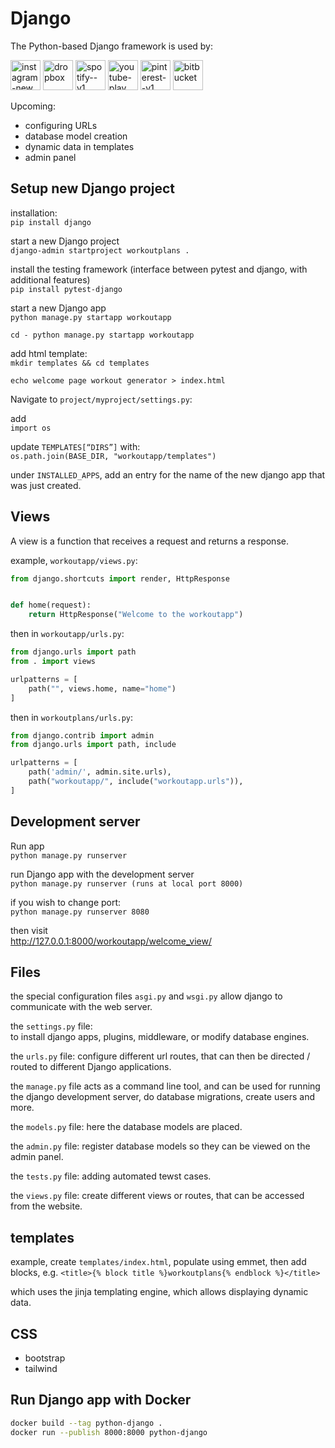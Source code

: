 # Django

The Python-based Django framework is used by:

<!-- get URLS served from CDN here: https://icons8.com/icons -->

<div>
<img width="48" height="48" src="https://img.icons8.com/fluency/48/instagram-new.png" alt="instagram-new"/>
<img width="48" height="48" src="https://img.icons8.com/color/48/dropbox.png" alt="dropbox"/>
<img width="48" height="48" src="https://img.icons8.com/color/48/spotify--v1.png" alt="spotify--v1"/>
<img width="48" height="48" src="https://img.icons8.com/fluency/48/youtube-play.png" alt="youtube-play"/>
<img width="48" height="48" src="https://img.icons8.com/material-sharp/48/pinterest--v1.png" alt="pinterest--v1"/>
<img width="48" height="48" src="https://img.icons8.com/color/48/bitbucket.png" alt="bitbucket"/>
</div>

Upcoming:
- configuring URLs
- database model creation
- dynamic data in templates
- admin panel

## Setup new Django project

installation:<br>
`pip install django`

start a new Django project<br>
`django-admin startproject workoutplans .`

install the testing framework (interface between pytest and django, with additional features)<br>
`pip install pytest-django`

start a new Django app<br>
`python manage.py startapp workoutapp`

`cd - python manage.py startapp workoutapp`

add html template:<br>
`mkdir templates && cd templates`

`echo welcome page workout generator > index.html`

Navigate to `project/myproject/settings.py`:

add<br>
`import os`

update `TEMPLATES[“DIRS”]` with:<br>
`os.path.join(BASE_DIR, "workoutapp/templates")`

under `INSTALLED_APPS`,
add an entry for the name of the new django app that was just created.

## Views

A view is a function that receives a request and returns a response.

example, `workoutapp/views.py`:
```Python
from django.shortcuts import render, HttpResponse


def home(request):
    return HttpResponse("Welcome to the workoutapp")
```

then in `workoutapp/urls.py`:
```Python
from django.urls import path
from . import views

urlpatterns = [
    path("", views.home, name="home")
]
```

then in `workoutplans/urls.py`:
```Python
from django.contrib import admin
from django.urls import path, include

urlpatterns = [
    path('admin/', admin.site.urls),
    path("workoutapp/", include("workoutapp.urls")),
]
```


## Development server
Run app<br>
`python manage.py runserver`

run Django app with the development server<br>
`python manage.py runserver (runs at local port 8000)`

if you wish to change port:<br>
`python manage.py runserver 8080`

then visit<br>
http://127.0.0.1:8000/workoutapp/welcome_view/

## Files

the special configuration files `asgi.py` and `wsgi.py` allow django to communicate with the web server.

the `settings.py` file:<br>
to install django apps, plugins, middleware,
or modify database engines.

the `urls.py` file: configure different url routes,
that can then be directed / routed to different Django applications.

the `manage.py` file acts as a command line tool,
and can be used for running the django development server,
do database migrations, create users and more.

the `models.py` file:
here the database models are placed.

the `admin.py` file:
register database models so they can be viewed on the admin panel.

the `tests.py` file: adding automated tewst cases.

the `views.py` file:
create different views or routes, that can be accessed from the website.

## templates

example, create `templates/index.html`,
populate using emmet,
then add blocks, e.g.
`<title>{% block title %}workoutplans{% endblock %}</title>`

which uses the jinja templating engine, which allows displaying dynamic data.


## CSS

- bootstrap
- tailwind

## Run Django app with Docker

```BASH
docker build --tag python-django .
docker run --publish 8000:8000 python-django
```
